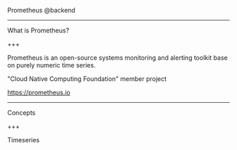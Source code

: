 Prometheus @backend

---

What is Prometheus?

+++

Prometheus is an open-source systems monitoring and alerting toolkit base on purely numeric time series.

"Cloud Native Computing Foundation" member project

https://prometheus.io

---

Concepts

+++

Timeseries
